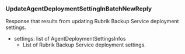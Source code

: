 ### UpdateAgentDeploymentSettingInBatchNewReply
Response that results from updating Rubrik Backup Service deployment settings.

- settings: list of AgentDeploymentSettingsInfos
  - List of Rubrik Backup Service deployment settings.
